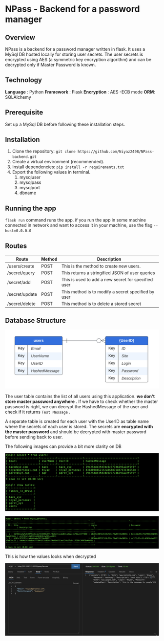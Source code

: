 # NPass - Backend for a password manager

## Overview
NPass is a backend for a password manager written in flask. It uses a MySql DB hosted locally for storing user secrets. The user secrets is encrypted using AES (a symmetric key encryption algorithm) and can be decrypted only if Master Password is known. 
## Technology

**Language** : Python
**Framework** : Flask
**Encryption** : AES -ECB mode
**ORM**: SQLAlchemy
## Prerequisite

Set up a MySql DB before following these installation steps. 
## Installation

1. Clone the repository: `git clone https://github.com/Niyaz2498/NPass-backend.git`
2. Create a virtual environment (recommended).
3. Install dependencies: `pip install -r requirements.txt`
4. Export the following values in terminal.
	1. mysqluser
	2. mysqlpass
	3. mysqlport
	4. dbname
## Running the app
`flask run` command runs the app. if you run the app in some machine connected in network and want to access it in your machine, use the flag `--host=0.0.0.0`

## Routes 

| Route | Method | Description |
| ----- | ------ | ----------- |
| /users/create | POST | This is the method to create new users.|
| /secret/query | POST | This returns a stringified JSON of user queries | 
| /secret/add | POST | This is used to add a new secret for specified user | 
| /secret/update | POST | This method is to modify a secret specified by user |
| /secret/delete | POST | This method is to delete a stored secret | 

## Database Structure

![ERD-NPass.png](./assets/ERD-NPass.png)

The user table contains the list of all users using this application. **we don't store master password anywhere** . If we have to check whether the master password is right,  we can decrypt the HashedMessage of the user and check if it returns `Test Message` . 

A separate table is created for each user with the UserID as table name where the secrets of each user is stored. The secrets are **encrypted with the master password** and should be decrypted with master password before sending back to user. 

The following images can provide a bit more clarity on DB

![Table list and user table.png](./assets/Table%20list%20and%20user%20table.png)

![User_secret table.png](./assets/User_secret%20table.png)

This is how the values looks when decrypted

![Decrypted user_secrets table.png](./assets/Decrypted%20user_secrets%20table.png)